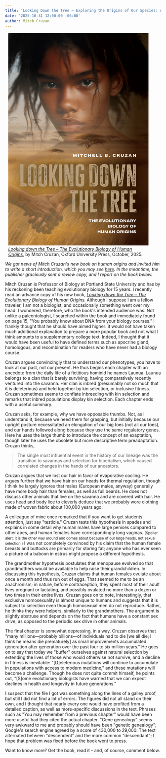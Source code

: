 ```yaml
---
title: 'Looking Down the Tree – Exploring the Origins of Our Species: out today'
date: '2025-10-31 12:00:00 -06:00'
author: Mitch Cruzan
---
```

<figure class="on-the-left-side" style="margin-top: 10px; margin-right: 40px; margin-bottom: 10px; margin-left: 10px;">
<img src="/uploads/2025/Cruzan_Cover_600.jpg" alt="Book cover."/>

<figcaption><a href="https://www.amazon.com/Looking-Down-Tree-Evolutionary-Biology/dp/0197805167/"><i>Looking down the Tree – The Evolutionary Biology of Human Origins</i></a>, by Mitch Cruzan, Oxford University Press, October, 2025.</figcaption>
</figure>

<i>We got news of Mitch Cruzan's new book on human origins and invited him to write a short introduction, which you may see <a href="https://pandasthumb.org/archives/2025/10/looking-down-the-tree-preview.html">here</a>. In the meantime, the publisher graciously sent a review copy, and I report on the book below.</i>

Mitch Cruzan is Professor of Biology at Portland State University and has by his reckoning been teaching evolutionary biology for 15 years. I recently read an advance copy of his new book, <a href="https://www.amazon.com/Looking-Down-Tree-Evolutionary-Biology/dp/0197805167/"><i>Looking down the Tree – The Evolutionary Biology of Human Origins</i></a>. Although I suppose I am a fellow traveler, I am not a biologist, and occasionally something went over my head. I wondered, therefore, who the book's intended audience was. Not unlike a paleontologist, I searched within the book and immediately found on page 15, "You probably know about DNA from your biology courses." I frankly thought that he should have aimed higher: it would not have taken much additional explanation to prepare a more popular book and not what I think amounts to a supplementary college text. Indeed, I thought that it would have been useful to have defined terms such as apocrine gland, homologous, and recombination for readers who have never had a biology course.

Cruzan argues convincingly that to understand our phenotypes, you have to look at our past, not our present. He thus begins each chapter with an anecdote from the daily life of a fictitious hominid he names Launua. Launua belongs to a clan that is barely surviving, having comparatively recently ventured into the savanna. Her clan is inbred (presumably not so much that it is deleterious) and held together by kin selection, or inclusive fitness. Cruzan sometimes seems to conflate inbreeding with kin selection and remarks that inbred populations display kin selection. Each chapter ends with a useful summary.

Cruzan asks, for example, why we have opposable thumbs. Not, as I understand it, because we need them for grasping, but initially because our upright posture necessitated an elongation of our big toes (not all our toes), and our hands followed along because they use the same regulatory genes. Here he uses the large thumb to introduce the concept of an exaptation, though later he uses the obsolete but more descriptive term preadaptation. Cruzan thinks,

<!--more-->

<blockquote>The single most influential event in the history of our lineage was the transition to savannas and selection for bipedalism, which caused correlated changes in the hands of our ancestors.</blockquote>

Cruzan argues that we lost our hair in favor of evaporative cooling. He argues further that we have hair on our heads for thermal regulation, though I think he largely ignores that males (European males, anyway) generally have more body hair than females, as well as full beards. He does not discuss other animals that live on the savanna and are covered with hair. He uses head and body lice to cleverly deduce that we probably wore clothing made of woven fabric about 100,000 years ago. 

A colleague of mine once remarked that if you want to get students' attention, just say "testicle." Cruzan tests this hypothesis in spades and explains in some detail why human males have large penises compared to other apes, and human females have correspondingly long vaginas. <small>(Spoiler alert: it is the other way around and comes about because of our large heads, not sexual selection.)</small> I was not completely convinced by his claim that the human female breasts and buttocks are primarily for storing fat; anyone who has ever seen a picture of a baboon in estrus might propose a different hypothesis. 

The grandmother hypothesis postulates that menopause evolved so that grandmothers would be available to help raise their grandchildren. In discussing this hypothesis, Cruzan claims that human females ovulate about once a month and thus run out of eggs. That seemed to me to be an anachronism; in nature, before contraception, they spent most of their adult lives pregnant or lactating, and possibly ovulated no more than a dozen or two times in their entire lives. Cruzan goes on to note, interestingly, that exclusive homosexuality is almost unique to humans and suggests that it is subject to selection even though homosexual men do not reproduce. Rather, he thinks they were helpers, similarly to the grandmothers. The argument is slightly abstruse and depends on the fact that humans have a constant sex drive, as opposed to the periodic sex drive in other animals.

The final chapter is somewhat depressing, in a way. Cruzan observes that "many millions—probably billions—of individuals had to die [we all die; I think he means die prematurely] as small improvements accumulated generation after generation over the past four to six million years." He goes on to say that today we "buffer" ourselves against natural selection by extending the lives of those who would otherwise not survive, and a decline in fitness is inevitable: "[D]eleterious mutations will continue to accumulate in populations with access to modern medicine," and these mutations will become a challenge. Though he does not quite commit himself, he points out, "[S]ome evolutionary biologists have warned that we can expect declines in health and longevity in future generations."

I suspect that the file I got was something along the lines of a galley proof, but still I did not find a lot of errors. The figures did not all stand on their own, and I thought that nearly every one would have profited from a detailed caption, as well as more-specific discussions in the text. Phrases such as "You may remember from a previous chapter" would have been more useful had they cited the actual chapter. "Gene genealogy" seems very awkward to me and probably should have been "genetic genealogy"; Google's search engine agreed by a score of 430,000 to 29,000. The text alternated between "descendent" and the more common "descendant"; I hope that problem was fixed before the book went to press.

Want to know more? Get the book, read it – and, of course, comment below.

